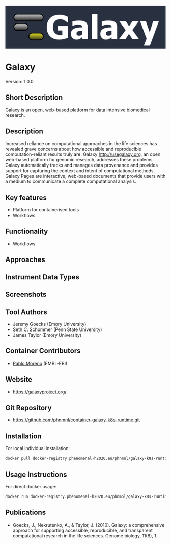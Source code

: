 
![Logo](logo.png)

# Galaxy
Version: 1.0.0

## Short Description

Galaxy is an open, web-based platform for data intensive biomedical research.

## Description
Increased reliance on computational approaches in the life sciences has revealed grave concerns about how accessible and reproducible computation-reliant results truly are. Galaxy http://usegalaxy.org, an open web-based platform for genomic research, addresses these problems. Galaxy automatically tracks and manages data provenance and provides support for capturing the context and intent of computational methods. Galaxy Pages are interactive, web-based documents that provide users with a medium to communicate a complete computational analysis.

## Key features

- Platform for containerised tools
- Workflows

## Functionality

- Workflows

## Approaches
  
## Instrument Data Types

## Screenshots

## Tool Authors

- Jeremy Goecks (Emory University)
- Seth C. Schommer (Penn State University)
- James Taylor (Emory University)

## Container Contributors

- [Pablo Moreno](https://github.com/pcm32) (EMBL-EBI)

## Website

- https://galaxyproject.org/


## Git Repository

- https://github.com/phnmnl/container-galaxy-k8s-runtime.git

## Installation 

For local individual installation:

```bash
docker pull docker-registry.phenomenal-h2020.eu/phnmnl/galaxy-k8s-runtime
```

## Usage Instructions

For direct docker usage:

```bash
docker run docker-registry.phenomenal-h2020.eu/phnmnl/galaxy-k8s-runtime ...
```

## Publications

- Goecks, J., Nekrutenko, A., & Taylor, J. (2010). Galaxy: a comprehensive approach for supporting accessible, reproducible, and transparent computational research in the life sciences. Genome biology, 11(8), 1.
